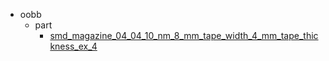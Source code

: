 * oobb
  * part
    * [smd_magazine_04_04_10_nm_8_mm_tape_width_4_mm_tape_thickness_ex_4](oobb/part/smd_magazine_04_04_10_nm_8_mm_tape_width_4_mm_tape_thickness_ex_4)

